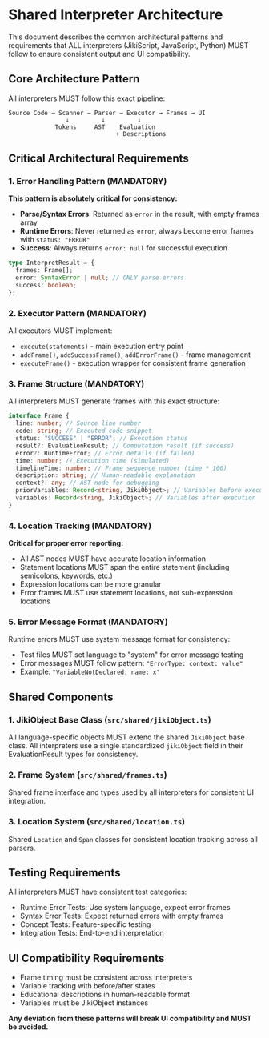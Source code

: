 # Shared Interpreter Architecture

This document describes the common architectural patterns and requirements that ALL interpreters (JikiScript, JavaScript, Python) MUST follow to ensure consistent output and UI compatibility.

## Core Architecture Pattern

All interpreters MUST follow this exact pipeline:

```
Source Code → Scanner → Parser → Executor → Frames → UI
                ↓         ↓         ↓
             Tokens     AST    Evaluation
                              + Descriptions
```

## Critical Architectural Requirements

### 1. Error Handling Pattern (MANDATORY)

**This pattern is absolutely critical for consistency:**

- **Parse/Syntax Errors**: Returned as `error` in the result, with empty frames array
- **Runtime Errors**: Never returned as `error`, always become error frames with `status: "ERROR"`
- **Success**: Always returns `error: null` for successful execution

```typescript
type InterpretResult = {
  frames: Frame[];
  error: SyntaxError | null; // ONLY parse errors
  success: boolean;
};
```

### 2. Executor Pattern (MANDATORY)

All executors MUST implement:

- `execute(statements)` - main execution entry point
- `addFrame()`, `addSuccessFrame()`, `addErrorFrame()` - frame management
- `executeFrame()` - execution wrapper for consistent frame generation

### 3. Frame Structure (MANDATORY)

All interpreters MUST generate frames with this exact structure:

```typescript
interface Frame {
  line: number; // Source line number
  code: string; // Executed code snippet
  status: "SUCCESS" | "ERROR"; // Execution status
  result?: EvaluationResult; // Computation result (if success)
  error?: RuntimeError; // Error details (if failed)
  time: number; // Execution time (simulated)
  timelineTime: number; // Frame sequence number (time * 100)
  description: string; // Human-readable explanation
  context?: any; // AST node for debugging
  priorVariables: Record<string, JikiObject>; // Variables before execution
  variables: Record<string, JikiObject>; // Variables after execution
}
```

### 4. Location Tracking (MANDATORY)

**Critical for proper error reporting:**

- All AST nodes MUST have accurate location information
- Statement locations MUST span the entire statement (including semicolons, keywords, etc.)
- Expression locations can be more granular
- Error frames MUST use statement locations, not sub-expression locations

### 5. Error Message Format (MANDATORY)

Runtime errors MUST use system message format for consistency:

- Test files MUST set language to "system" for error message testing
- Error messages MUST follow pattern: `"ErrorType: context: value"`
- Example: `"VariableNotDeclared: name: x"`

## Shared Components

### 1. JikiObject Base Class (`src/shared/jikiObject.ts`)

All language-specific objects MUST extend the shared `JikiObject` base class. All interpreters use a single standardized `jikiObject` field in their EvaluationResult types for consistency.

### 2. Frame System (`src/shared/frames.ts`)

Shared frame interface and types used by all interpreters for consistent UI integration.

### 3. Location System (`src/shared/location.ts`)

Shared `Location` and `Span` classes for consistent location tracking across all parsers.

## Testing Requirements

All interpreters MUST have consistent test categories:

- Runtime Error Tests: Use system language, expect error frames
- Syntax Error Tests: Expect returned errors with empty frames
- Concept Tests: Feature-specific testing
- Integration Tests: End-to-end interpretation

## UI Compatibility Requirements

- Frame timing must be consistent across interpreters
- Variable tracking with before/after states
- Educational descriptions in human-readable format
- Variables must be JikiObject instances

**Any deviation from these patterns will break UI compatibility and MUST be avoided.**

